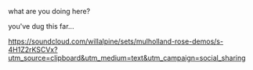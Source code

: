 what are you doing here? 

you've dug this far...

https://soundcloud.com/willalpine/sets/mulholland-rose-demos/s-4H1Z2rKSCVx?utm_source=clipboard&utm_medium=text&utm_campaign=social_sharing
